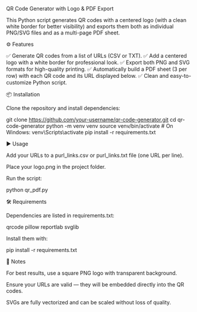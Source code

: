 QR Code Generator with Logo & PDF Export

This Python script generates QR codes with a centered logo (with a clean white border for better visibility) and exports them both as individual PNG/SVG files and as a multi-page PDF sheet.

⚙️ Features

✅ Generate QR codes from a list of URLs (CSV or TXT).
✅ Add a centered logo with a white border for professional look.
✅ Export both PNG and SVG formats for high-quality printing.
✅ Automatically build a PDF sheet (3 per row) with each QR code and its URL displayed below.
✅ Clean and easy-to-customize Python script.

📦 Installation

Clone the repository and install dependencies:

git clone https://github.com/your-username/qr-code-generator.git
cd qr-code-generator
python -m venv venv
source venv/bin/activate   # On Windows: venv\Scripts\activate
pip install -r requirements.txt

▶️ Usage

Add your URLs to a purl_links.csv or purl_links.txt file (one URL per line).

Place your logo.png in the project folder.

Run the script:

python qr_pdf.py


🛠️ Requirements

Dependencies are listed in requirements.txt:

qrcode
pillow
reportlab
svglib

Install them with:

pip install -r requirements.txt

📌 Notes

For best results, use a square PNG logo with transparent background.

Ensure your URLs are valid — they will be embedded directly into the QR codes.

SVGs are fully vectorized and can be scaled without loss of quality.
